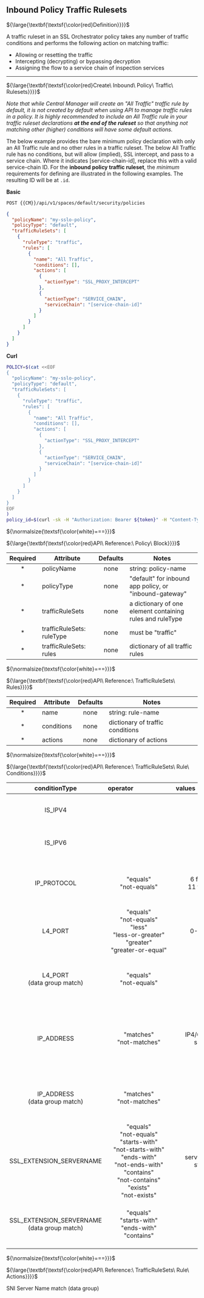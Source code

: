 ## Inbound Policy Traffic Rulesets

${\large{\textbf{\textsf{\color{red}Definition}}}}$

A traffic ruleset in an SSL Orchestrator policy takes any number of traffic conditions and performs the following action on matching traffic:

- Allowing or resetting the traffic
- Intercepting (decrypting) or bypassing decryption
- Assigning the flow to a service chain of inspection services

___

${\large{\textbf{\textsf{\color{red}Create\ Inbound\ Policy\ Traffic\ Rulesets}}}}$

*Note that while Central Manager will create an "All Traffic" traffic rule by default, it is not created by default when using API to manage traffic rules in a policy. It is highly recommended to include an All Traffic rule in your traffic ruleset declarations **at the end of the ruleset** so that anything not matching other (higher) conditions will have some default actions.*

The below example provides the bare minimum policy declaration with only an All Traffic rule and no other rules in a traffic ruleset. The below All Traffic rule has no conditions, but will allow (implied), SSL intercept, and pass to a service chain. Where it indicates [service-chain-id], replace this with a valid service-chain ID. For the **inbound policy traffic ruleset**, the _minimum_ requirements for defining are illustrated in the following examples. The resulting ID will be at ```.id```.

**Basic**
```bash
POST {{CM}}/api/v1/spaces/default/security/policies
```
```json
{
  "policyName": "my-sslo-policy",
  "policyType": "default",
  "trafficRuleSets": [
    {
      "ruleType": "traffic",
      "rules": [
        {
          "name": "All Traffic",
          "conditions": [],
          "actions": [
            {
              "actionType": "SSL_PROXY_INTERCEPT"
            },
            {
              "actionType": "SERVICE_CHAIN",
              "serviceChain": "[service-chain-id]"
            }
          ]
        }
      ]
    }
  ]
}
```
**Curl**
```bash
POLICY=$(cat <<EOF
{
  "policyName": "my-sslo-policy",
  "policyType": "default",
  "trafficRuleSets": [
    {
      "ruleType": "traffic",
      "rules": [
        {
          "name": "All Traffic",
          "conditions": [],
          "actions": [
            {
              "actionType": "SSL_PROXY_INTERCEPT"
            },
            {
              "actionType": "SERVICE_CHAIN",
              "serviceChain": "[service-chain-id]"
            }
          ]
        }
      ]
    }
  ]
}
EOF
)
policy_id=$(curl -sk -H "Authorization: Bearer ${token}" -H "Content-Type: application/json" "https://${CM}/api/v1/spaces/default/security/policies" -d "${POLICY}" |jq -r '.id')
```

${\normalsize{\textsf{\color{white}===}}}$

${\large{\textbf{\textsf{\color{red}API\ Reference:\ Policy\ Block}}}}$

| Required | Attribute                 | Defaults | Notes                                                      |
|:--------:|---------------------------|:--------:|------------------------------------------------------------|
|     *    | policyName                |   none   | string: policy-name                                        |
|     *    | policyType                |   none   | "default" for inbound app policy, or "inbound-gateway"     |
|     *    | trafficRuleSets           |   none   | a dictionary of one element containing rules and ruleType  |
|     *    | trafficRuleSets: ruleType |   none   | must be "traffic"                                          |
|     *    | trafficRuleSets: rules    |   none   | dictionary of all traffic rules                            |


${\normalsize{\textsf{\color{white}===}}}$

${\large{\textbf{\textsf{\color{red}API\ Reference:\ TrafficRuleSets\ Rules}}}}$

| Required | Attribute  | Defaults | Notes                            |
|:--------:|------------|:--------:|----------------------------------|
|     *    | name       |   none   | string: rule-name                |
|     *    | conditions |   none   | dictionary of traffic conditions |
|     *    | actions    |   none   | dictionary of actions            |


${\normalsize{\textsf{\color{white}===}}}$

${\large{\textbf{\textsf{\color{red}API\ Reference:\ TrafficRuleSets\ Rule\ Conditions}}}}$

|                   conditionType                   |                                                                       operator&emsp;&emsp;&emsp;&emsp;&emsp;&emsp;                                                                      | values&emsp;&emsp;&emsp;&emsp;&emsp;&emsp; |     datagroup     | local&emsp;&emsp;&emsp;&emsp;&emsp;&emsp;&emsp; | Example                                                                                                                                                                                                                                       | Notes&emsp;&emsp;&emsp;&emsp;&emsp;&emsp;&emsp;&emsp;&emsp;&emsp;&emsp;&emsp;&emsp;&emsp;&emsp;&emsp;&emsp;&emsp;&emsp;&emsp;&emsp; |
|:-------------------------------------------------:|:---------------------------------------------------------------------------------------------------------------------------------------------------------------------------------------:|:------------------------------------------:|:-----------------:|:-----------------------------------------------:|-----------------------------------------------------------------------------------------------------------------------------------------------------------------------------------------------------------------------------------------------|:-----------------------------------------------------------------------------------------------------------------------------------:|
|                      IS_IPV4                      |                                                                                                                                                                                         |                                            |                   | true                                            | {<br /> &emsp;"conditionType":"IS_IPV4",<br /> &emsp;"local":true<br /> }                                                                                                                                                                     | IP Version is IPv4                                                                                                                  |
|                      IS_IPV6                      |                                                                                                                                                                                         |                                            |                   | true                                            | {<br /> &emsp;"conditionType":"IS_IPV6",<br /> &emsp;"local":true<br /> }                                                                                                                                                                     | IP Version is IPv6                                                                                                                  |
|                    IP_PROTOCOL                    | "equals"<br /> "not-equals"                                                                                                                                                             | 6 for TCP<br /> 11 for UDP                 |                   | true                                            | {<br /> &emsp;"conditionType":"IP_PROTOCOL",<br /> &emsp;"operator":"equals",<br /> &emsp;"values":[6],<br /> &emsp;"local":true<br /> }                                                                                                      | IP protocol version currently supports TCP(6) and UDP(11)                                                                           |
|                      L4_PORT                      | "equals"<br /> "not-equals"<br /> "less"<br /> "less-or-greater"<br /> "greater"<br /> "greater-or-equal"                                                                               | 0-65535                                    |                   | true (client-side)<br /> false (server-side)    | {<br /> &emsp;"conditionType":"L4_PORT",<br /> &emsp;"operator":"equals",<br /> &emsp;"values":[443],<br /> &emsp;"local":false<br /> }                                                                                                       | Client or server-side port match (integers)                                                                                         |
|          L4_PORT<br /> (data group match)         | "equals"<br /> "not-equals"                                                                                                                                                             |                                            | DG UUID reference | true (client-side)<br /> false (server-side)    | {<br /> &emsp;"conditionType":"L4_PORT",<br /> &emsp;"operator":"equals",<br /> &emsp;"datagroup":DG-UUID,<br /> &emsp;"local":false<br /> }                                                                                                  | Client or server-side port match (data group)                                                                                       |
|                     IP_ADDRESS                    | "matches"<br /> "not-matches"                                                                                                                                                           | IP4/6 IP or IP subnet                      |                   | true (client-side)<br /> false (server-side)    | {<br /> &emsp;"conditionType":"IP_ADDRESS",<br /> &emsp;"operator":"equals",<br /> &emsp;"values":[<br /> &emsp;&emsp;"10.10.0.10",<br /> &emsp;&emsp;"10.20.0.0/16",<br /> &emsp;],<br /> &emsp;"local":true<br /> }                         | Client or server-side IP/IP-subnet match (IPv4/IPv6)                                                                                |
|        IP_ADDRESS<br /> (data group match)        | "matches"<br /> "not-matches"                                                                                                                                                           |                                            | DG UUID reference | true (client-side)<br /> false (server-side)    | {<br /> &emsp;"conditionType":"IP_ADDRESS",<br /> &emsp;"operator":"equals",<br /> &emsp;"datagroup":DG-UUID<br /> &emsp;"local":true<br /> }                                                                                                 | Client or server-side IP/IP-subnet match (datagroup)                                                                                |
|              SSL_EXTENSION_SERVERNAME             | "equals"<br /> "not-equals"<br /> "starts-with"<br /> "not-starts-with"<br /> "ends-with"<br /> "not-ends-with"<br /> "contains"<br /> "not-contains"<br /> "exists"<br /> "not-exists" | server-name strings                        |                   | true                                            | {<br /> &emsp;"conditionType":"SSL_EXTENSION_SERVERNAME",<br /> &emsp;"operator":"equals",<br /> &emsp;"values":[<br /> &emsp;&emsp;"test1.f5labs.com",<br /> &emsp;&emsp;"test1.f5labs.com",<br /> &emsp;],<br /> &emsp;"local":true<br /> } | SNI Server Name match (server-name strings)                                                                                         |
| SSL_EXTENSION_SERVERNAME<br /> (data group match) | "equals"<br /> "starts-with"<br /> "ends-with"<br /> "contains"                                                                                                                         |                                            | DG UUID reference | true                                            | {<br /> &emsp;"conditionType":"SSL_EXTENSION_SERVERNAME",<br /> &emsp;"operator":"equals",<br /> &emsp;"datagroup":DG-UUID<br /> &emsp;"local":true<br /> }                                                                                   | SNI Server Name match (data group)                                                                                                  |



${\normalsize{\textsf{\color{white}===}}}$

${\large{\textbf{\textsf{\color{red}API\ Reference:\ TrafficRuleSets\ Rule\ Actions}}}}$



<td style="height: 121px; width: 392px;">SNI Server Name match (data group)</td>
</tr>
</tbody>
</table>


